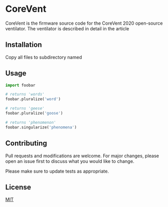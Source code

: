 # CoreVent

CoreVent is the firmware source code for the CoreVent 2020 open-source ventilator. 
The ventilator is described in detail in the article <UPDATE ARTICLE>

## Installation

Copy all files to subdirectory named <UPDATE DIRECTORY>

## Usage

```python
import foobar

# returns 'words'
foobar.pluralize('word')

# returns 'geese'
foobar.pluralize('goose')

# returns 'phenomenon'
foobar.singularize('phenomena')
```

## Contributing
Pull requests and modifications are welcome. For major changes, please open an issue first to discuss what you would like to change.

Please make sure to update tests as appropriate.

## License
[MIT](https://choosealicense.com/licenses/mit/)
